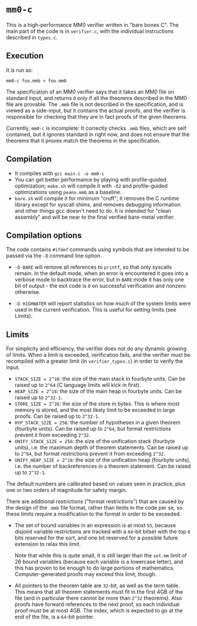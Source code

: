 # `mm0-c`

This is a high-performance MM0 verifier written in "bare bones C". The main part of the code is in `verifier.c`, with the individual instructions described in `types.c`.

## Execution

It is run as:

    mm0-c foo.mmb < foo.mm0

The specification of an MM0 verifier says that it takes an MM0 file on standard input, and returns `0` only if all the theorems described in the MM0 file are provable. The `.mmb` file is not described in the specification, and is viewed as a side-input, but it contains the actual proofs, and the verifier is responsible for checking that they are in fact proofs of the given theorems.

Currently, `mm0-c` is incomplete: It correctly checks `.mmb` files, which are self contained, but it ignores standard in right now, and does not ensure that the theorems that it proves match the theorems in the specification.

## Compilation

* It compiles with `gcc main.c -o mm0-c`
* You can get better performance by playing with profile-guided optimization; `make.sh` will compile it with `-O2` and profile-guided optimizations using `peano.mmb` as a baseline.
* `bare.sh` will compile it for minimum "cruft"; it removes the C runtime library except for syscall shims, and removes debugging information and other things gcc doesn't need to do. It is intended for "clean assembly" and will be near to the final verified bare-metal verifier.

## Compilation options

The code contains `#ifdef` commands using symbols that are intended to be passed via the `-D` command line option.

* `-D BARE` will remove all references to `printf`, so that only syscalls remain. In the default mode, when an error is encountered it goes into a verbose mode to backtrace the error, but in `BARE` mode it has only one bit of output - the exit code is `0` on successful verification and nonzero otherwise.

* `-D HIGHWATER` will report statistics on how much of the system limits were used in the current verification. This is useful for setting limits (see Limits).

## Limits

For simplicity and efficiency, the verifier does not do any dynamic growing of limits. When a limit is exceeded, verification fails, and the verifier must be recompiled with a greater limit (in `verifier_types.c`) in order to verify the input.

* `STACK_SIZE = 2^16`: the size of the main stack in fourbyte units. Can be raised up to `2^64` (C language limits will kick in first).
* `HEAP_SIZE = 2^16`: the size of the main heap in fourbyte units. Can be raised up to `2^32-1`.
* `STORE_SIZE = 2^26`: the size of the store in bytes. This is where most memory is stored, and the most likely limit to be exceeded in large proofs. Can be raised up to `2^32-1`.
* `HYP_STACK_SIZE = 256`: the number of hypotheses in a given theorem (fourbyte units). Can be raised up to `2^64`, but format restrictions prevent it from exceeding `2^32`.
* `UNIFY_STACK_SIZE = 256`: the size of the unification stack (fourbyte units), i.e. the maximum depth of theorem statements. Can be raised up to `2^64`, but format restrictions prevent it from exceeding `2^32`.
* `UNIFY_HEAP_SIZE = 2^16`: the size of the unification heap (fourbyte units), i.e. the number of backreferences in a theorem statement. Can be raised up to `2^32-1`.

The default numbers are calibrated based on values seen in practice, plus one or two orders of magnitude for safety margin.

There are additional restrictions ("format restrictions") that are caused by the design of the `.mmb` file format, rather than limits in the code per se, so these limits require a modification to the format in order to be exceeded.

* The set of bound variables in an expression is at most `55`, because disjoint variable restrictions are tracked with a `64`-bit bitset with the top `8` bits reserved for the sort, and one bit reserved for a possible future extension to relax this limit.

  Note that while this is quite small, it is still larger than the `set.mm` limit of 26 bound variables (because each variable is a lowercase letter), and this has proven to be enough to do large portions of mathematics. Computer-generated proofs may exceed this limit, though.

* All pointers to the theorem table are `32`-bit, as well as the term table. This means that all theorem statements must fit in the first 4GB of the file (and in particular there cannot be more than `2^32` theorems). Also proofs have forward references to the next proof, so each individual proof must be at most 4GB. The index, which is expected to go at the end of the file, is a `64`-bit pointer.
